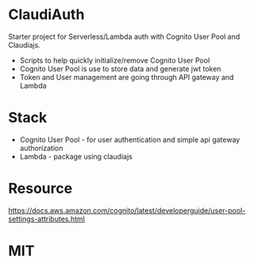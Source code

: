 # ClaudiAuth
Starter project for Serverless/Lambda auth with Cognito User Pool and Claudiajs.

* Scripts to help quickly initialize/remove Cognito User Pool
* Cognito User Pool is use to store data and generate jwt token
* Token and User management are going through API gateway and Lambda

# Stack
* Cognito User Pool - for user authentication and simple api gateway authorization
* Lambda - package using claudiajs

# Resource
https://docs.aws.amazon.com/cognito/latest/developerguide/user-pool-settings-attributes.html

# MIT
